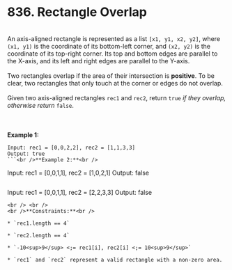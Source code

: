 # 836. Rectangle Overlap

<br />An axis-aligned rectangle is represented as a list `[x1, y1, x2, y2]`, where `(x1, y1)` is the coordinate of its bottom-left corner, and `(x2, y2)` is the coordinate of its top-right corner. Its top and bottom edges are parallel to the X-axis, and its left and right edges are parallel to the Y-axis.<br />
<br />Two rectangles overlap if the area of their intersection is **positive**. To be clear, two rectangles that only touch at the corner or edges do not overlap.<br />
<br />Given two axis-aligned rectangles `rec1` and `rec2`, return `true`<em> if they overlap, otherwise return </em>`false`.<br />
<br /> <br />
<br />**Example 1:**<br />
```
Input: rec1 = [0,0,2,2], rec2 = [1,1,3,3]
Output: true
```<br />**Example 2:**<br />
```
Input: rec1 = [0,0,1,1], rec2 = [1,0,2,1]
Output: false
```<br />**Example 3:**<br />
```
Input: rec1 = [0,0,1,1], rec2 = [2,2,3,3]
Output: false
```
<br /> <br />
<br />**Constraints:**<br />

* `rec1.length == 4`

* `rec2.length == 4`

* `-10<sup>9</sup> <;= rec1[i], rec2[i] <;= 10<sup>9</sup>`

* `rec1` and `rec2` represent a valid rectangle with a non-zero area.
